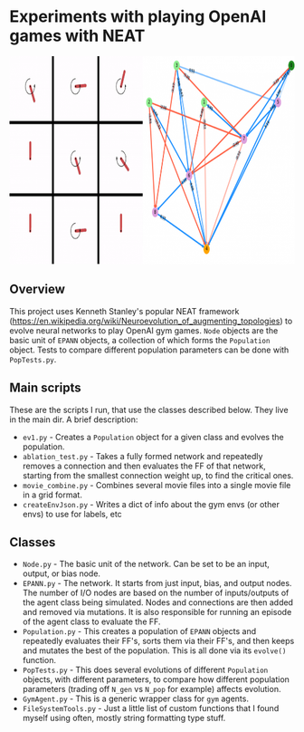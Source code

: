 
Experiments with playing OpenAI games with NEAT
==========================================

<p align="center">
  <img width="800" height="367" src="misc/cover_img_neat.png">
</p>

Overview
--------------------------------

This project uses Kenneth Stanley's popular NEAT framework (https://en.wikipedia.org/wiki/Neuroevolution_of_augmenting_topologies) to evolve neural networks to play OpenAI gym games. `Node` objects are the basic unit of `EPANN` objects, a collection of which forms the `Population` object. Tests to compare different population parameters can be done with `PopTests.py`.


Main scripts
-------------------------------

These are the scripts I run, that use the classes described below. They live in the main dir. A brief description:

* `ev1.py` - Creates a `Population` object for a given class and evolves the population.
* `ablation_test.py` - Takes a fully formed network and repeatedly removes a connection and then evaluates the FF of that network, starting from the smallest connection weight up, to find the critical ones.
* `movie_combine.py` - Combines several movie files into a single movie file in a grid format.
* `createEnvJson.py` - Writes a dict of info about the gym envs (or other envs) to use for labels, etc


Classes
--------------------------------

* `Node.py` - The basic unit of the network. Can be set to be an input, output, or bias node.
* `EPANN.py` - The network. It starts from just input, bias, and output nodes. The number of I/O nodes are based on the number of inputs/outputs of the agent class being simulated. Nodes and connections are then added and removed via mutations. It is also responsible for running an episode of the agent class to evaluate the FF.
* `Population.py` - This creates a population of `EPANN` objects and repeatedly evaluates their FF's, sorts them via their FF's, and then keeps and mutates the best of the population. This is all done via its `evolve()` function.
* `PopTests.py` - This does several evolutions of different `Population` objects, with different parameters, to compare how different population parameters (trading off `N_gen` vs `N_pop` for example) affects evolution.
* `GymAgent.py` - This is a generic wrapper class for `gym` agents.
* `FileSystemTools.py` - Just a little list of custom functions that I found myself using often, mostly string formatting type stuff.









#

